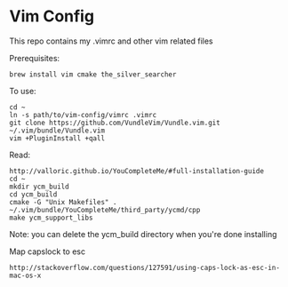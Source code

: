 # Vim Config
This repo contains my .vimrc and other vim related files

Prerequisites:

    brew install vim cmake the_silver_searcher

To use:

    cd ~
    ln -s path/to/vim-config/vimrc .vimrc
    git clone https://github.com/VundleVim/Vundle.vim.git ~/.vim/bundle/Vundle.vim
    vim +PluginInstall +qall

Read:

    http://valloric.github.io/YouCompleteMe/#full-installation-guide
    cd ~
    mkdir ycm_build
    cd ycm_build
    cmake -G "Unix Makefiles" . ~/.vim/bundle/YouCompleteMe/third_party/ycmd/cpp
    make ycm_support_libs

Note: you can delete the ycm_build directory when you're done installing

Map capslock to esc

    http://stackoverflow.com/questions/127591/using-caps-lock-as-esc-in-mac-os-x

